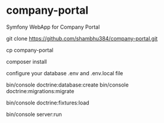 # company-portal
Symfony WebApp for Company Portal

git clone https://github.com/shambhu384/company-portal.git

cp company-portal

composer install

configure your database
.env and .env.local file

bin/console doctrine:database:create
bin/console doctrine:migrations:migrate

bin/console doctrine:fixtures:load

bin/console server:run
